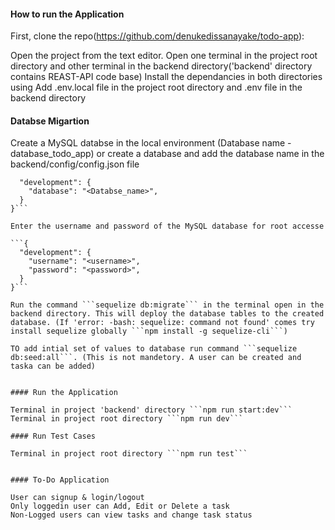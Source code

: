 #### How to run the Application

First, clone the repo(https://github.com/denukedissanayake/todo-app):

Open the project from the text editor. Open one terminal in the project root directory and other terminal in the backend directory('backend' directory contains REAST-API code base)
Install the dependancies in both directories using 
Add .env.local file in the project root directory and .env file in the backend directory

#### Databse Migartion

Create a MySQL databse in the local environment (Database name - database_todo_app) or create a database and add the database name in the backend/config/config.json file

```{
  "development": {
    "database": "<Databse_name>",
  }
}```

Enter the username and password of the MySQL database for root accesse

```{
  "development": {
    "username": "<username>",
    "password": "<password>",
  }
}```

Run the command ```sequelize db:migrate``` in the terminal open in the backend directory. This will deploy the database tables to the created database. (If 'error: -bash: sequelize: command not found' comes try install sequelize globally ```npm install -g sequelize-cli```)

TO add intial set of values to database run command ```sequelize db:seed:all```. (This is not mandetory. A user can be created and taska can be added)


#### Run the Application

Terminal in project 'backend' directory ```npm run start:dev```
Terminal in project root directory ```npm run dev```

#### Run Test Cases

Terminal in project root directory ```npm run test```


#### To-Do Application 

User can signup & login/logout
Only loggedin user can Add, Edit or Delete a task
Non-Logged users can view tasks and change task status 

